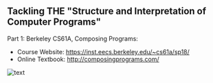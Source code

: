 ## Tackling THE "Structure and Interpretation of Computer Programs"

Part 1: Berkeley CS61A, Composing Programs:
- Course Website: https://inst.eecs.berkeley.edu/~cs61a/sp18/
- Online Textbook: http://composingprograms.com/

![text](https://raw.githubusercontent.com/vladimirSirin/Structure-and-Interpretation-of-Computer-Programs/master/sicp.jpeg)
